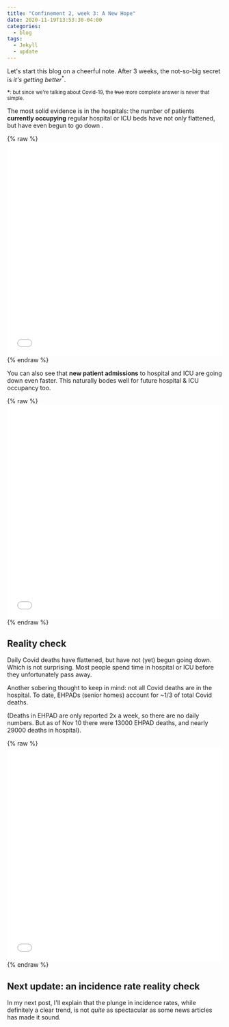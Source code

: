 ```yaml
---
title: "Confinement 2, week 3: A New Hope"
date: 2020-11-19T13:53:30-04:00
categories:
  - blog
tags:
  - Jekyll
  - update
---
```


Let's start this blog on a cheerful note. After 3 weeks, the not-so-big secret is _it's getting better_<sup>*</sup>. 

<sup><b>*</b>: but since we're talking about Covid-19, the ~~true~~ more complete answer is never that simple.</sup>

The most solid evidence is in the hospitals: the number of patients **currently occupying** regular hospital or ICU beds have not only flattened, but have even begun to go down .
  
{% raw %}<iframe width="100%" height="500" frameborder="0" scrolling="no" src="//plotly.com/~limegimlet/374.embed?showlink=false"></iframe> {% endraw %}

You can also see that **new patient admissions** to hospital and ICU are going down even faster. This naturally bodes well for future hospital & ICU occupancy too.

{% raw %}<iframe width="100%" height="500" frameborder="0" scrolling="no" src="//plotly.com/~limegimlet/376.embed?showlink=false"></iframe> {% endraw %}

## Reality check

Daily Covid deaths have flattened, but have not (yet) begun going down. Which is not surprising. Most people spend time in hospital or ICU before they unfortunately pass away.

Another sobering thought to keep in mind: not all Covid deaths are in the hospital. To date, EHPADs (senior homes) account for ~1/3 of total Covid deaths. 

(Deaths in EHPAD are only reported 2x a week, so there are no daily numbers. But as of Nov 10 there were 13000 EHPAD deaths, and nearly 29000 deaths in hospital).

{% raw %}<iframe width="100%" height="500" frameborder="0" scrolling="no" src="//plotly.com/~limegimlet/383.embed?showlink=false"></iframe> {% endraw %}

## Next update: an incidence rate reality check

In my next post, I'll explain that the plunge in incidence rates, while definitely a clear trend, is not _quite_ as spectacular as some news articles has made it sound. 
